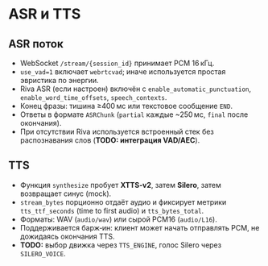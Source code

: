 # ASR и TTS

## ASR поток
- WebSocket `/stream/{session_id}` принимает PCM 16 кГц.
- `use_vad=1` включает `webrtcvad`; иначе используется простая эвристика по энергии.
- Riva ASR (если настроен) включён с `enable_automatic_punctuation`, `enable_word_time_offsets`, `speech_contexts`.
- Конец фразы: тишина ≥400 мс или текстовое сообщение `END`.
- Ответы в формате `ASRChunk` (`partial` каждые ~250 мс, `final` после окончания).
- При отсутствии Riva используется встроенный стек без распознавания слов (**TODO: интеграция VAD/AEC**).

## TTS
- Функция `synthesize` пробует **XTTS‑v2**, затем **Silero**, затем возвращает синус (mock).
- `stream_bytes` порционно отдаёт аудио и фиксирует метрики `tts_ttf_seconds` (time to first audio) и `tts_bytes_total`.
- Форматы: WAV (`audio/wav`) или сырой PCM16 (`audio/L16`).
- Поддерживается барж‑ин: клиент может начать отправлять PCM, не дожидаясь окончания TTS.
- **TODO:** выбор движка через `TTS_ENGINE`, голос Silero через `SILERO_VOICE`.
